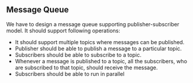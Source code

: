 ## Message Queue

We have to design a message queue supporting publisher-subscriber model. It should support following operations:

- It should support multiple topics where messages can be published.
- Publisher should be able to publish a message to a particular topic.
- Subscribers should be able to subscribe to a topic.
- Whenever a message is published to a topic, all the subscribers, who are subscribed to that topic, should receive the message.
- Subscribers should be able to run in parallel